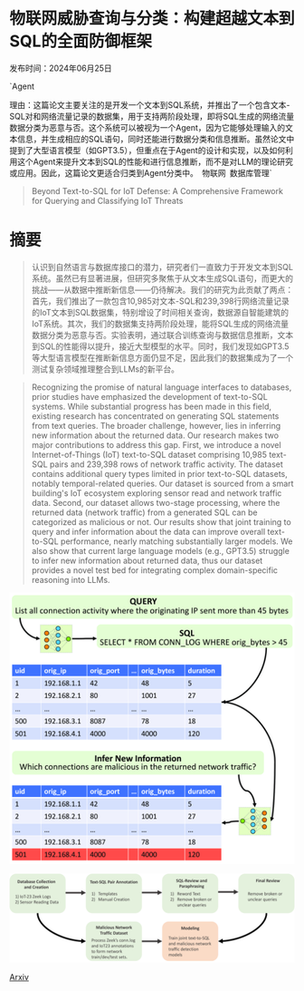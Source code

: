 # 物联网威胁查询与分类：构建超越文本到SQL的全面防御框架

发布时间：2024年06月25日

`Agent

理由：这篇论文主要关注的是开发一个文本到SQL系统，并推出了一个包含文本-SQL对和网络流量记录的数据集，用于支持两阶段处理，即将SQL生成的网络流量数据分类为恶意与否。这个系统可以被视为一个Agent，因为它能够处理输入的文本信息，并生成相应的SQL语句，同时还能进行数据分类和信息推断。虽然论文中提到了大型语言模型（如GPT3.5），但重点在于Agent的设计和实现，以及如何利用这个Agent来提升文本到SQL的性能和进行信息推断，而不是对LLM的理论研究或应用。因此，这篇论文更适合归类到Agent分类中。` `物联网` `数据库管理`

> Beyond Text-to-SQL for IoT Defense: A Comprehensive Framework for Querying and Classifying IoT Threats

# 摘要

> 认识到自然语言与数据库接口的潜力，研究者们一直致力于开发文本到SQL系统。虽然已有显著进展，但研究多聚焦于从文本生成SQL语句，而更大的挑战——从数据中推断新信息——仍待解决。我们的研究为此贡献了两点：首先，我们推出了一款包含10,985对文本-SQL和239,398行网络流量记录的IoT文本到SQL数据集，特别增设了时间相关查询，数据源自智能建筑的IoT系统。其次，我们的数据集支持两阶段处理，能将SQL生成的网络流量数据分类为恶意与否。实验表明，通过联合训练查询与数据信息推断，文本到SQL的性能得以提升，接近大型模型的水平。同时，我们发现如GPT3.5等大型语言模型在推断新信息方面仍显不足，因此我们的数据集成为了一个测试复杂领域推理整合到LLMs的新平台。

> Recognizing the promise of natural language interfaces to databases, prior studies have emphasized the development of text-to-SQL systems. While substantial progress has been made in this field, existing research has concentrated on generating SQL statements from text queries. The broader challenge, however, lies in inferring new information about the returned data. Our research makes two major contributions to address this gap. First, we introduce a novel Internet-of-Things (IoT) text-to-SQL dataset comprising 10,985 text-SQL pairs and 239,398 rows of network traffic activity. The dataset contains additional query types limited in prior text-to-SQL datasets, notably temporal-related queries. Our dataset is sourced from a smart building's IoT ecosystem exploring sensor read and network traffic data. Second, our dataset allows two-stage processing, where the returned data (network traffic) from a generated SQL can be categorized as malicious or not. Our results show that joint training to query and infer information about the data can improve overall text-to-SQL performance, nearly matching substantially larger models. We also show that current large language models (e.g., GPT3.5) struggle to infer new information about returned data, thus our dataset provides a novel test bed for integrating complex domain-specific reasoning into LLMs.

![物联网威胁查询与分类：构建超越文本到SQL的全面防御框架](../../../paper_images/2406.17574/x1.png)

![物联网威胁查询与分类：构建超越文本到SQL的全面防御框架](../../../paper_images/2406.17574/x2.png)

[Arxiv](https://arxiv.org/abs/2406.17574)